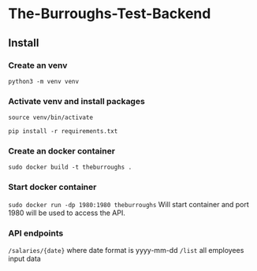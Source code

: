 # The-Burroughs-Test-Backend

## Install

### Create an venv

`python3 -m venv venv`

### Activate venv and install packages

`source venv/bin/activate`

`pip install -r requirements.txt`

### Create an docker container

`sudo docker build -t theburroughs .`

### Start docker container

`sudo docker run -dp 1980:1980 theburroughs`
Will start container and port 1980 will be used to access the API.

### API endpoints

`/salaries/{date}` where date format is yyyy-mm-dd
`/list` all employees input data

